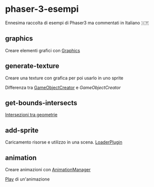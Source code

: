 # phaser-3-esempi

Ennesima raccolta di esempi di Phaser3 ma commentati in Italiano 🇮🇹

## graphics

Creare elementi grafici con [Graphics](https://photonstorm.github.io/phaser3-docs/Phaser.GameObjects.Graphics.html)

## generate-texture

Creare una texture con grafica per poi usarlo in uno sprite

Differenza tra [GameObjectCreator](https://photonstorm.github.io/phaser3-docs/Phaser.GameObjects.GameObjectCreator.html) e *GameObjectCreator* 

## get-bounds-intersects

[Intersezioni tra geometrie](https://photonstorm.github.io/phaser3-docs/Phaser.Geom.Intersects.html)

## add-sprite

Caricamento risorse e utilizzo in una scena. [LoaderPlugin](https://photonstorm.github.io/phaser3-docs/Phaser.Loader.LoaderPlugin.html)

## animation

Creare animazioni con [AnimationManager](https://photonstorm.github.io/phaser3-docs/Phaser.Animations.AnimationManager.html#create__anchor)

[Play](https://photonstorm.github.io/phaser3-docs/Phaser.GameObjects.Components.Animation.html#play__anchor) di un'animazione 
